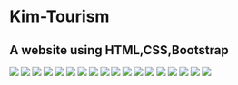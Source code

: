 # Kim-Tourism
## A website using HTML,CSS,Bootstrap
<img src="Images/ss1.png"/>
<img src="Images/ss2.png"/>
<img src="Images/ss14.png"/>
<img src="Images/ss15.png"/>
<img src="Images/ss16.png"/>
<img src="Images/ss17.png"/>
<img src="Images/ss18.png"/>
<img src="Images/ss19.png"/>

<img src="Images/ss11.png"/>
<img src="Images/ss13.png"/>
<img src="Images/ss12.png"/>
<img src="Images/ss7.png"/>
<img src="Images/ss8.png"/>
<img src="Images/ss9.png"/>
<img src="Images/ss10.png">
<img src="Images/ss4.png"/>
<img src="Images/ss5.png"/>
<img src="Images/ss6.png"/>





